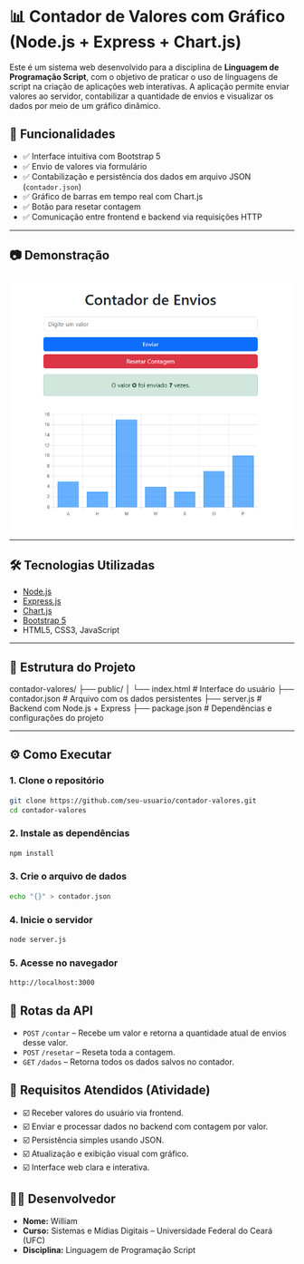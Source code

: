 # 📊 Contador de Valores com Gráfico (Node.js + Express + Chart.js)

Este é um sistema web desenvolvido para a disciplina de **Linguagem de Programação Script**, com o objetivo de praticar o uso de linguagens de script na criação de aplicações web interativas. A aplicação permite enviar valores ao servidor, contabilizar a quantidade de envios e visualizar os dados por meio de um gráfico dinâmico.

## 🚀 Funcionalidades

- ✅ Interface intuitiva com Bootstrap 5
- ✅ Envio de valores via formulário
- ✅ Contabilização e persistência dos dados em arquivo JSON (`contador.json`)
- ✅ Gráfico de barras em tempo real com Chart.js
- ✅ Botão para resetar contagem
- ✅ Comunicação entre frontend e backend via requisições HTTP

---

## 📷 Demonstração

![Demonstração da Interface](./assets/screenshot.png)

---

## 🛠 Tecnologias Utilizadas

- [Node.js](https://nodejs.org/)
- [Express.js](https://expressjs.com/)
- [Chart.js](https://www.chartjs.org/)
- [Bootstrap 5](https://getbootstrap.com/)
- HTML5, CSS3, JavaScript

---

## 📁 Estrutura do Projeto

contador-valores/
├── public/
│ └── index.html # Interface do usuário
├── contador.json # Arquivo com os dados persistentes
├── server.js # Backend com Node.js + Express
├── package.json # Dependências e configurações do projeto

---

## ⚙️ Como Executar

### 1. Clone o repositório

```bash
git clone https://github.com/seu-usuario/contador-valores.git
cd contador-valores
```

### 2. Instale as dependências

```bash
npm install
```

### 3. Crie o arquivo de dados

```bash
echo "{}" > contador.json
```

### 4. Inicie o servidor

```bash
node server.js
```

### 5. Acesse no navegador

```bash
http://localhost:3000
```

## 🔄 Rotas da API

- `POST` `/contar` – Recebe um valor e retorna a quantidade atual de envios desse valor.
- `POST` `/resetar` – Reseta toda a contagem.
- `GET` `/dados` – Retorna todos os dados salvos no contador.

## 🧾 Requisitos Atendidos (Atividade)

- ☑️ Receber valores do usuário via frontend.
- ☑️ Enviar e processar dados no backend com contagem por valor.
- ☑️ Persistência simples usando JSON.
- ☑️ Atualização e exibição visual com gráfico.
- ☑️ Interface web clara e interativa.

## 👨‍💻 Desenvolvedor

- **Nome:** William  
- **Curso:** Sistemas e Mídias Digitais – Universidade Federal do Ceará (UFC)  
- **Disciplina:** Linguagem de Programação Script
